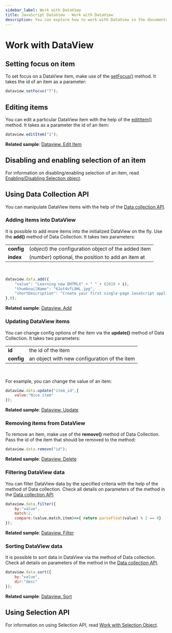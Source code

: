 ```yaml
---
sidebar_label: Work with DataView
title: JavaScript DataView - Work with DataView 
description: You can explore how to work with DataView in the documentation of the DHTMLX JavaScript UI library. Browse developer guides and API reference, try out code examples and live demos, and download a free 30-day evaluation version of DHTMLX Suite 7.
---
```


# Work with DataView

## Setting focus on item

To set focus on a DataView item, make use of the [setFocus()](dataview/api/dataview_setfocus_method.md) method. It takes the id of an item as a parameter:

~~~js
dataview.setFocus("7");
~~~

## Editing items

You can edit a particular DataView item with the help of the [editItem()](dataview/api/dataview_edititem_method.md) method. It takes as a parameter the id of an item:

~~~js
dataview.editItem("1");
~~~

**Related sample**: [Dataview. Edit Item](https://snippet.dhtmlx.com/i09isp2d)

## Disabling and enabling selection of an item

For information on disabling/enabling selection of an item, read [Enabling/Disabling Selection object](dataview/usage_selection.md#enablingdisabling-selection-object).

## Using Data Collection API

You can manipulate DataView items with the help of the [Data collection API](data_collection/index.md). 

### Adding items into DataView

It is possible to add more items into the initialized DataView on the fly. Use the **add()** method of Data Collection. It takes two parameters:

<table>
	<tbody>
        <tr>
			<td><b>config</b></td>
			<td>(<i>object</i>) the configuration object of the added item</td>
		</tr>
        <tr>
			<td><b>index</b></td>
			<td>(<i>number</i>) optional, the position to add an item at</td>
		</tr>
    </tbody>
</table>
<br/>

~~~js
dataview.data.add({
	"value": "Learning new DHTMLX" + " " + (2019 + i),
	"thumbnailName": "61ot4vfL9HL.jpg",
	"shortDescription": "Create your first single-page JavaScript application"
},0);
~~~

**Related sample**: [Dataview. Add](https://snippet.dhtmlx.com/k4sbj47b)

### Updating DataView items

You can change config options of the item via the **update()** method of Data Collection. It takes two parameters:

<table>
	<tbody>
        <tr>
			<td><b>id</b></td>
			<td>the id of the item</td>
		</tr>
        <tr>
			<td><b>config</b></td>
			<td>an object with new configuration of the item</td>
		</tr>
    </tbody>
</table>
<br/>

For example, you can change the value of an item:

~~~js
dataview.data.update("item_id",{
	value:"Nice item"
});
~~~

**Related sample**: [Dataview. Update](https://snippet.dhtmlx.com/we9vm6iz)

### Removing items from DataView

To remove an item, make use of the **remove()** method of Data Collection. Pass the id of the item that should be removed to the method:

~~~js
dataview.data.remove("id");
~~~

**Related sample**: [Dataview. Delete](https://snippet.dhtmlx.com/i5cjuj2y)

### Filtering DataView data

You can filter DataView data by the specified criteria with the help of the [](../data_collection/api/datacollection_filter_method.md) method of Data collection. Check all details on parameters of the method in the
[Data collection API](data_collection/index.md).

~~~js
dataview.data.filter({
	by:"value",
	match:2,
	compare:(value,match,item)=>{ return parseFloat(value) % 2 == 0}
});
~~~

**Related sample**: [Dataview. Filter](https://snippet.dhtmlx.com/8f970hby)

### Sorting DataView data

It is possible to sort data in DataView via the [](../data_collection/api/datacollection_sort_method.md) method of Data collection. Check all details on parameters of the method in the [Data collection API](data_collection/index.md).

~~~js
dataview.data.sort({ 
	by:"value",
	dir:"desc"
});
~~~

**Related sample**: [Dataview. Sort](https://snippet.dhtmlx.com/mix83emb)

## Using Selection API

For information on using Selection API, read [Work with Selection Object](dataview/usage_selection.md).

